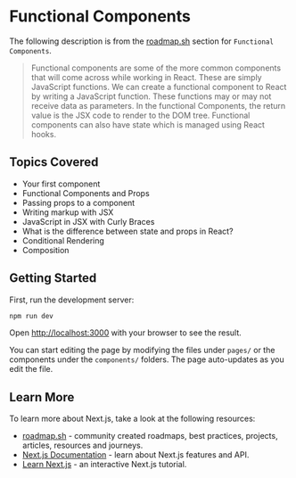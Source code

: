 # Functional Components

The following description is from the [roadmap.sh](https://roadmap.sh/react) section for `Functional Components`.

<blockquote>
Functional components are some of the more common components that will come across while working in React. These are simply JavaScript functions. We can create a functional component to React by writing a JavaScript function. These functions may or may not receive data as parameters. In the functional Components, the return value is the JSX code to render to the DOM tree. Functional components can also have state which is managed using React hooks.
</blockquote>

## Topics Covered

-   Your first component
-   Functional Components and Props
-   Passing props to a component
-   Writing markup with JSX
-   JavaScript in JSX with Curly Braces
-   What is the difference between state and props in React?
-   Conditional Rendering
-   Composition

## Getting Started

First, run the development server:

```bash
npm run dev
```

Open [http://localhost:3000](http://localhost:3000) with your browser to see the result.

You can start editing the page by modifying the files under `pages/` or the components under the `components/` folders. The page auto-updates as you edit the file.

## Learn More

To learn more about Next.js, take a look at the following resources:

-   [roadmap.sh](https://roadmap.sh/) - community created roadmaps, best practices, projects, articles, resources and journeys.
-   [Next.js Documentation](https://nextjs.org/docs) - learn about Next.js features and API.
-   [Learn Next.js](https://nextjs.org/learn) - an interactive Next.js tutorial.
